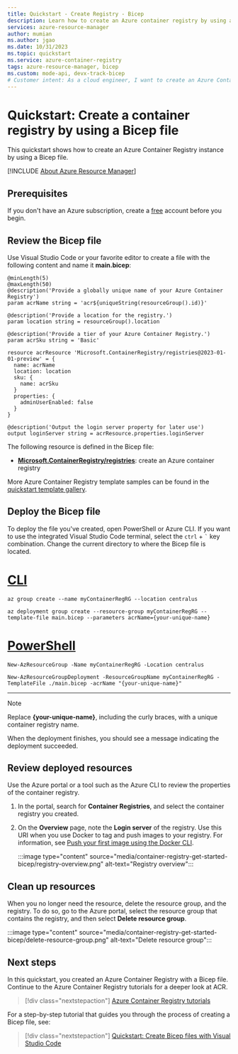 ```yaml
---
title: Quickstart - Create Registry - Bicep
description: Learn how to create an Azure container registry by using a Bicep file.
services: azure-resource-manager
author: mumian
ms.author: jgao
ms.date: 10/31/2023
ms.topic: quickstart
ms.service: azure-container-registry
tags: azure-resource-manager, bicep
ms.custom: mode-api, devx-track-bicep
# Customer intent: As a cloud engineer, I want to create an Azure Container Registry using a Bicep file, so that I can efficiently manage container images and streamline my deployment process.
---
```


# Quickstart: Create a container registry by using a Bicep file

This quickstart shows how to create an Azure Container Registry instance by using a Bicep file.

[!INCLUDE [About Azure Resource Manager](~/reusable-content/ce-skilling/azure/includes/resource-manager-quickstart-bicep-introduction.md)]

## Prerequisites

If you don't have an Azure subscription, create a [free](https://azure.microsoft.com/free/) account before you begin.

## Review the Bicep file

Use Visual Studio Code or your favorite editor to create a file with the following content and name it **main.bicep**:

```bicep
@minLength(5)
@maxLength(50)
@description('Provide a globally unique name of your Azure Container Registry')
param acrName string = 'acr${uniqueString(resourceGroup().id)}'

@description('Provide a location for the registry.')
param location string = resourceGroup().location

@description('Provide a tier of your Azure Container Registry.')
param acrSku string = 'Basic'

resource acrResource 'Microsoft.ContainerRegistry/registries@2023-01-01-preview' = {
  name: acrName
  location: location
  sku: {
    name: acrSku
  }
  properties: {
    adminUserEnabled: false
  }
}

@description('Output the login server property for later use')
output loginServer string = acrResource.properties.loginServer

```

The following resource is defined in the Bicep file:

* **[Microsoft.ContainerRegistry/registries](/azure/templates/microsoft.containerregistry/registries)**: create an Azure container registry

More Azure Container Registry template samples can be found in the [quickstart template gallery](https://azure.microsoft.com/resources/templates/?resourceType=Microsoft.Containerregistry&pageNumber=1&sort=Popular).

## Deploy the Bicep file

To deploy the file you've created, open PowerShell or Azure CLI. If you want to use the integrated Visual Studio Code terminal, select the `ctrl` + ```` ` ```` key combination. Change the current directory to where the Bicep file is located.

# [CLI](#tab/CLI)

```azurecli
az group create --name myContainerRegRG --location centralus

az deployment group create --resource-group myContainerRegRG --template-file main.bicep --parameters acrName={your-unique-name}
```

# [PowerShell](#tab/PowerShell)

```azurepowershell
New-AzResourceGroup -Name myContainerRegRG -Location centralus

New-AzResourceGroupDeployment -ResourceGroupName myContainerRegRG -TemplateFile ./main.bicep -acrName "{your-unique-name}"
```

---

> [!NOTE]
> Replace **{your-unique-name}**, including the curly braces, with a unique container registry name.

When the deployment finishes, you should see a message indicating the deployment succeeded.

## Review deployed resources

Use the Azure portal or a tool such as the Azure CLI to review the properties of the container registry.

1. In the portal, search for **Container Registries**, and select the container registry you created.

1. On the **Overview** page, note the **Login server** of the registry. Use this URI when you use Docker to tag and push images to your registry. For information, see [Push your first image using the Docker CLI](container-registry-get-started-docker-cli.md).

    :::image type="content" source="media/container-registry-get-started-bicep/registry-overview.png" alt-text="Registry overview":::

## Clean up resources

When you no longer need the resource, delete the resource group, and the registry. To do so, go to the Azure portal, select the resource group that contains the registry, and then select **Delete resource group**.

:::image type="content" source="media/container-registry-get-started-bicep/delete-resource-group.png" alt-text="Delete resource group":::

## Next steps

In this quickstart, you created an Azure Container Registry with a Bicep file. Continue to the Azure Container Registry tutorials for a deeper look at ACR.

> [!div class="nextstepaction"]
> [Azure Container Registry tutorials](container-registry-tutorial-prepare-registry.md)

For a step-by-step tutorial that guides you through the process of creating a Bicep file, see:

> [!div class="nextstepaction"]
> [Quickstart: Create Bicep files with Visual Studio Code](/azure/azure-resource-manager/bicep/quickstart-create-bicep-use-visual-studio-code)
